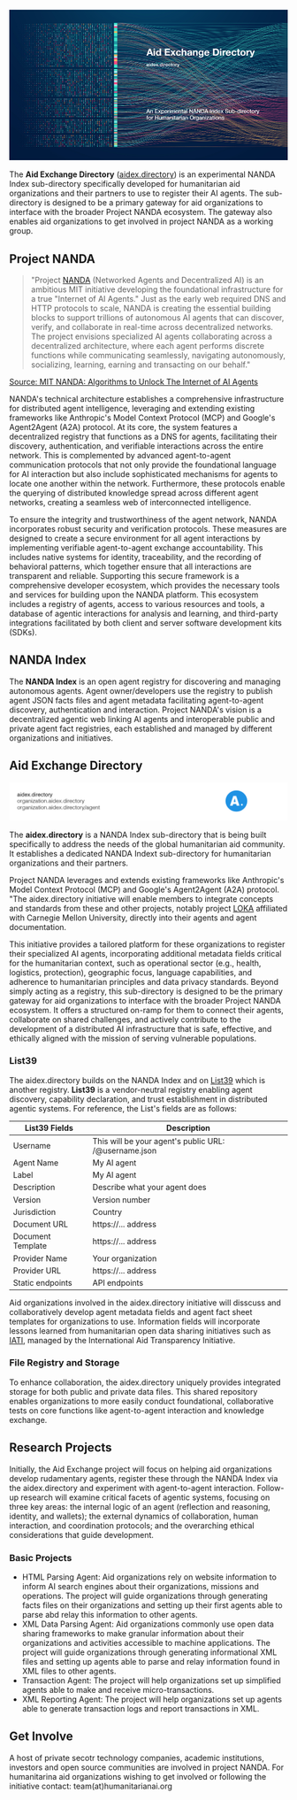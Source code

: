 ![NANDA Sub-directory](https://github.com/Aidex-Directory/About/blob/main/media/AidExchange1000.png)

The **Aid Exchange Directory** ([aidex.directory](https://aidex.directory/)) is an experimental NANDA Index sub-directory specifically developed for humanitarian aid organizations and their partners to use to register their AI agents. The sub-directory is designed to be a primary gateway for aid organizations to interface with the broader Project NANDA ecosystem. The gateway also enables aid organizations to get involved in project NANDA as a working group. 

## Project NANDA

> "Project [NANDA](https://nanda.media.mit.edu/) (Networked Agents and Decentralized AI) is an ambitious MIT initiative developing the foundational infrastructure for a true "Internet of AI Agents." Just as the early web required DNS and HTTP protocols to scale, NANDA is creating the essential building blocks to support trillions of autonomous AI agents that can discover, verify, and collaborate in real-time across decentralized networks. The project envisions specialized AI agents collaborating across a decentralized architecture, where each agent performs discrete functions while communicating seamlessly, navigating autonomously, socializing, learning, earning and transacting on our behalf."

[Source: MIT NANDA: Algorithms to Unlock The Internet of AI Agents](https://www.media.mit.edu/projects/mit-nanda/overview/)

NANDA's technical architecture establishes a comprehensive infrastructure for distributed agent intelligence, leveraging and extending existing frameworks like Anthropic's Model Context Protocol (MCP) and Google's Agent2Agent (A2A) protocol. At its core, the system features a decentralized registry that functions as a DNS for agents, facilitating their discovery, authentication, and verifiable interactions across the entire network. This is complemented by advanced agent-to-agent communication protocols that not only provide the foundational language for AI interaction but also include sophisticated mechanisms for agents to locate one another within the network. Furthermore, these protocols enable the querying of distributed knowledge spread across different agent networks, creating a seamless web of interconnected intelligence.

To ensure the integrity and trustworthiness of the agent network, NANDA incorporates robust security and verification protocols. These measures are designed to create a secure environment for all agent interactions by implementing verifiable agent-to-agent exchange accountability. This includes native systems for identity, traceability, and the recording of behavioral patterns, which together ensure that all interactions are transparent and reliable. Supporting this secure framework is a comprehensive developer ecosystem, which provides the necessary tools and services for building upon the NANDA platform. This ecosystem includes a registry of agents, access to various resources and tools, a database of agentic interactions for analysis and learning, and third-party integrations facilitated by both client and server software development kits (SDKs).

## NANDA Index

The **NANDA Index** is an open agent registry for discovering and managing autonomous agents. Agent owner/developers use the registry to publish agent JSON facts files and agent metadata facilitating agent-to-agent discovery, authentication and interaction. Project NANDA's vision is a decentralized agentic web linking AI agents and interoperable public and private agent fact registries, each established and managed by different organizations and initiatives.

## Aid Exchange Directory

![Aidex Logo](https://github.com/Aidex-Directory/About/blob/main/media/Aidex_Right_Small.png)

The **aidex.directory** is a NANDA Index sub-directory that is being built specifically to address the needs of the global humanitarian aid community. It establishes a dedicated NANDA Indext sub-directory for humanitarian organizations and their partners.

Project NANDA leverages and extends existing frameworks like Anthropic's Model Context Protocol (MCP) and Google's Agent2Agent (A2A) protocol. "The aidex.directory initiative will enable members to integrate concepts and standards from these and other projects, notably project [LOKA](https://arxiv.org/abs/2504.10915) affiliated with Carnegie Mellon University, directly into their agents and agent documentation.

This initiative provides a tailored platform for these organizations to register their specialized AI agents, incorporating additional metadata fields critical for the humanitarian context, such as operational sector (e.g., health, logistics, protection), geographic focus, language capabilities, and adherence to humanitarian principles and data privacy standards. Beyond simply acting as a registry, this sub-directory is designed to be the primary gateway for aid organizations to interface with the broader Project NANDA ecosystem. It offers a structured on-ramp for them to connect their agents, collaborate on shared challenges, and actively contribute to the development of a distributed AI infrastructure that is safe, effective, and ethically aligned with the mission of serving vulnerable populations.

### List39

The aidex.directory builds on the NANDA Index and on [List39](https://list39.org/) which is another registry. **List39** is a vendor-neutral registry enabling agent discovery, capability declaration, and trust establishment in distributed agentic systems. For reference, the List's fields are as follows:

| List39 Fields  | Description |
| ------------- | ------------- |
| Username  | This will be your agent's public URL: /@username.json  |
| Agent Name  | My AI agent  |
| Label  | My AI agent  |
| Description  | Describe what your agent does  |
| Version  | Version number  |
| Jurisdiction  | Country  |
| Document URL  | https://... address  |
| Document Template  | https://... address  |
| Provider Name  | Your organization  |
| Provider URL  | https://... address  |
| Static endpoints  | API endpoints  |

Aid organizations involved in the aidex.directory initiative will disscuss and collaboratively develop agent metadata fields and agent fact sheet templates for organizations to use. Information fields will incorporate lessons learned from humanitarian open data sharing initiatives such as [IATI](https://iatistandard.org/en/), managed by the International Aid Transparency Initiative.

### File Registry and Storage

To enhance collaboration, the aidex.directory uniquely provides integrated storage for both public and private data files. This shared repository enables organizations to more easily conduct foundational, collaborative tests on core functions like agent-to-agent interaction and knowledge exchange.

## Research Projects

Initially, the Aid Exchange project will focus on helping aid organizations develop rudamentary agents, register these through the NANDA Index via the aidex.directory and experiment with agent-to-agent interaction. Follow-up research will examine critical facets of agentic systems, focusing on three key areas: the internal logic of an agent (reflection and reasoning, identity, and wallets); the external dynamics of collaboration, human interaction, and coordination protocols; and the overarching ethical considerations that guide development.

### Basic Projects

* HTML Parsing Agent: Aid organizations rely on website information to inform AI search engines about their organizations, missions and operations. The project will guide organizations through generating facts files on their organizations and setting up their first agents able to parse abd relay this information to other agents.
* XML Data Parsing Agent: Aid organizations commonly use open data sharing frameworks to make granular information about their organizations and activities accessible to machine applications. The project will guide organizations through generating informational XML files and setting up agents able to parse and relay information found in XML files to other agents. 
* Transaction Agent: The project will help organizations set up simplified agents able to make and receive micro-transactions. 
* XML Reporting Agent: The project will help organizations set up agents able to generate transaction logs and report transactions in XML.

## Get Involve

A host of private secotr technology companies, academic institutions, investors and open source communities are involved in project NANDA. For humanitarina aid organizations wishing to get involved or following the initiative contact: team(at)humanitarianai.org
